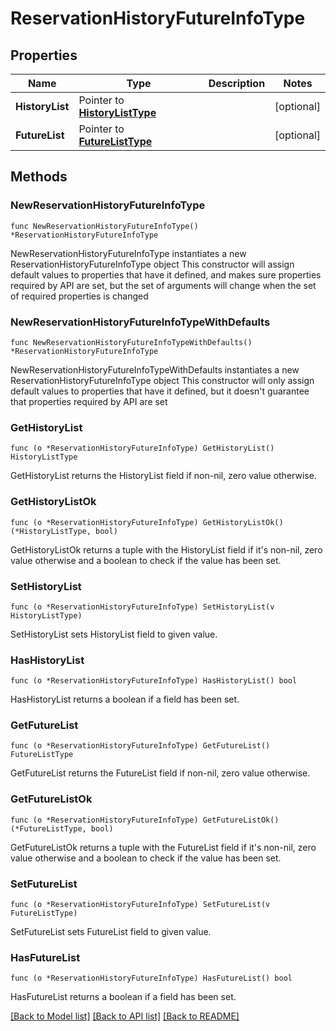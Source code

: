 # ReservationHistoryFutureInfoType

## Properties

Name | Type | Description | Notes
------------ | ------------- | ------------- | -------------
**HistoryList** | Pointer to [**HistoryListType**](HistoryListType.md) |  | [optional] 
**FutureList** | Pointer to [**FutureListType**](FutureListType.md) |  | [optional] 

## Methods

### NewReservationHistoryFutureInfoType

`func NewReservationHistoryFutureInfoType() *ReservationHistoryFutureInfoType`

NewReservationHistoryFutureInfoType instantiates a new ReservationHistoryFutureInfoType object
This constructor will assign default values to properties that have it defined,
and makes sure properties required by API are set, but the set of arguments
will change when the set of required properties is changed

### NewReservationHistoryFutureInfoTypeWithDefaults

`func NewReservationHistoryFutureInfoTypeWithDefaults() *ReservationHistoryFutureInfoType`

NewReservationHistoryFutureInfoTypeWithDefaults instantiates a new ReservationHistoryFutureInfoType object
This constructor will only assign default values to properties that have it defined,
but it doesn't guarantee that properties required by API are set

### GetHistoryList

`func (o *ReservationHistoryFutureInfoType) GetHistoryList() HistoryListType`

GetHistoryList returns the HistoryList field if non-nil, zero value otherwise.

### GetHistoryListOk

`func (o *ReservationHistoryFutureInfoType) GetHistoryListOk() (*HistoryListType, bool)`

GetHistoryListOk returns a tuple with the HistoryList field if it's non-nil, zero value otherwise
and a boolean to check if the value has been set.

### SetHistoryList

`func (o *ReservationHistoryFutureInfoType) SetHistoryList(v HistoryListType)`

SetHistoryList sets HistoryList field to given value.

### HasHistoryList

`func (o *ReservationHistoryFutureInfoType) HasHistoryList() bool`

HasHistoryList returns a boolean if a field has been set.

### GetFutureList

`func (o *ReservationHistoryFutureInfoType) GetFutureList() FutureListType`

GetFutureList returns the FutureList field if non-nil, zero value otherwise.

### GetFutureListOk

`func (o *ReservationHistoryFutureInfoType) GetFutureListOk() (*FutureListType, bool)`

GetFutureListOk returns a tuple with the FutureList field if it's non-nil, zero value otherwise
and a boolean to check if the value has been set.

### SetFutureList

`func (o *ReservationHistoryFutureInfoType) SetFutureList(v FutureListType)`

SetFutureList sets FutureList field to given value.

### HasFutureList

`func (o *ReservationHistoryFutureInfoType) HasFutureList() bool`

HasFutureList returns a boolean if a field has been set.


[[Back to Model list]](../README.md#documentation-for-models) [[Back to API list]](../README.md#documentation-for-api-endpoints) [[Back to README]](../README.md)


